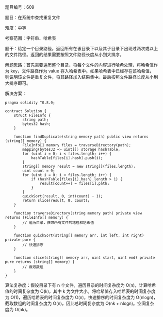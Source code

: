 题目编号：609

题目：在系统中查找重复文件

难度：中等

考察范围：字符串、哈希表

题干：给定一个目录路径，返回所有在该目录下以及其子目录下出现过两次或以上的文件路径。返回的结果需要按照文件路径长度从小到大排序。

解题思路：首先需要遍历整个目录，将每个文件的内容进行哈希处理，将哈希值作为 key，文件路径作为 value 存入哈希表中。如果哈希表中已经存在该哈希值，则说明该文件是重复文件，将其路径加入结果集中。最后按照文件路径长度从小到大排序即可。

解决方案：

```solidity
pragma solidity ^0.8.0;

contract Solution {
    struct FileInfo {
        string path;
        bytes32 hash;
    }
    
    function findDuplicate(string memory path) public view returns (string[] memory) {
        FileInfo[] memory files = traverseDirectory(path);
        mapping(bytes32 => uint[]) storage hashTable;
        for (uint i = 0; i < files.length; i++) {
            hashTable[files[i].hash].push(i);
        }
        string[] memory result = new string[](files.length);
        uint count = 0;
        for (uint i = 0; i < files.length; i++) {
            if (hashTable[files[i].hash].length > 1) {
                result[count++] = files[i].path;
            }
        }
        quickSort(result, 0, int(count) - 1);
        return slice(result, 0, count);
    }
    
    function traverseDirectory(string memory path) private view returns (FileInfo[] memory) {
        // 遍历目录，获取所有文件的路径和哈希值
    }
    
    function quickSort(string[] memory arr, int left, int right) private pure {
        // 快速排序
    }
    
    function slice(string[] memory arr, uint start, uint end) private pure returns (string[] memory) {
        // 截取数组
    }
}
```

算法复杂度：假设目录下有 n 个文件，遍历目录的时间复杂度为 O(n)，计算哈希值的时间复杂度为 O(k)，其中 k 为文件大小。将哈希值存入哈希表的时间复杂度为 O(1)，遍历哈希表的时间复杂度为 O(n)，快速排序的时间复杂度为 O(nlogn)，截取数组的时间复杂度为 O(n)。因此总时间复杂度为 O(nk + nlogn)。空间复杂度为 O(nk)。